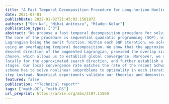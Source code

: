 ```yaml
---
title: "A Fast Temporal Decomposition Procedure for Long-horizon Nonlinear Dynamic Programming"
date: 2021-07-01
publishDate: 2022-01-02T21:45:02.150187Z
authors: ["Sen Na", "Mihai Anitescu", "Mladen Kolar"]
publication_types: ["3"]
abstract: "We propose a fast temporal decomposition procedure for solving long-horizon nonlinear dynamic programs.
The core of the procedure is sequential quadratic programming (SQP), with a differentiable exact augmented
Lagrangian being the merit function. Within each SQP iteration, we solve the Newton system approximately
using an overlapping temporal decomposition. We show that the approximated search direction is still a
descent direction of the augmented Lagrangian, provided the overlap size and penalty parameters are suitably
chosen, which allows us to establish global convergence. Moreover, we show that a unit stepsize is accepted
locally for the approximated search direction, and further establish a uniform, local linear convergence over
stages. Our local convergence rate matches the rate of the recent Schwarz scheme [28]. However, the Schwarz
scheme has to solve nonlinear subproblems to optimality in each iteration, while we only perform one Newton
step instead. Numerical experiments validate our theories and demonstrate the superiority of our method."
featured: false
publication: "*Technical report*"
tags: ["math.OC", "math.DS"]
url_preprint: https://arxiv.org/abs/2107.11560
---
```

